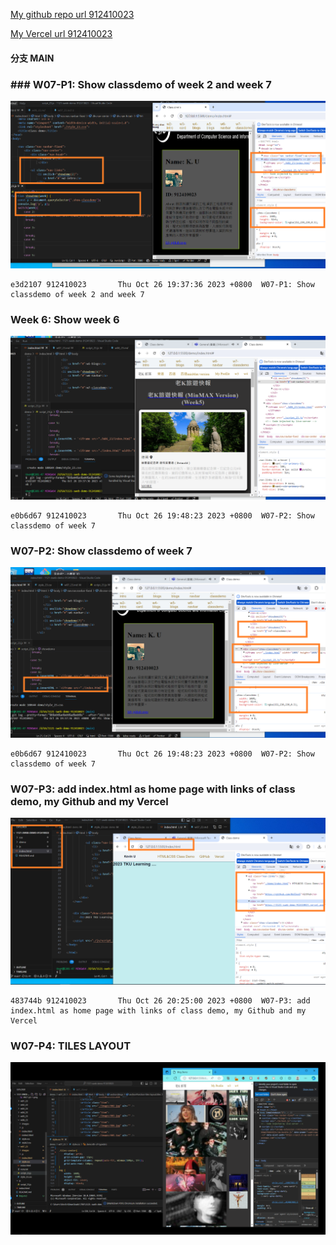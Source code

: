 [My github repo url 912410023](https://github.com/0x55xx5)

[My Vercel url 912410023](https://1121-sweb-demo-912410023.vercel.app/)

#### 分支 MAIN

###

### ### W07-P1: Show classdemo of week 2 and week 7

![](W07-p1-1.png)

```
e3d2107 912410023       Thu Oct 26 19:37:36 2023 +0800  W07-P1: Show classdemo of week 2 and week 7
```

### Week 6: Show week 6

![](W07-p1-2.png)

```
e0b6d67 912410023       Thu Oct 26 19:48:23 2023 +0800  W07-P2: Show classdemo of week 7
```

### W07-P2: Show classdemo of week 7

![](W07-p2-1.png)

```
e0b6d67 912410023       Thu Oct 26 19:48:23 2023 +0800  W07-P2: Show classdemo of week 7
```

### W07-P3: add index.html as home page with links of class demo, my Github and my Vercel

![](W07-p3-1.png)

```
483744b 912410023       Thu Oct 26 20:25:00 2023 +0800  W07-P3: add index.html as home page with links of class demo, my Github and my Vercel

```
### W07-P4:  TILES LAYOUT

![](W07-p4-1.png)